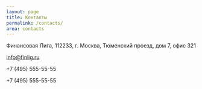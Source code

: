 ```yaml
---
layout: page
title: Контакты
permalink: /contacts/
area: contacts
---
```

<p><i class="fa fa-map-o"></i> Финансовая Лига, 112233, г. Москва, Тюменский проезд, дом 7, офис 321</p>
<p><i class="fa fa-envelope"></i> <a href="mailto:info@finlig.ru">info@finlig.ru</a></p>
<p><i class="fa fa-phone"></i> +7 (495) 555-55-55</p>
<p><i class="fa fa-fax"></i> +7 (495) 555-55-55</p>
